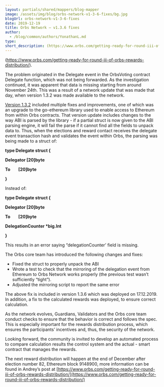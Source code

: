 ```yaml
---
layout: partials/shared/mappers/blog-mapper
image: /assets/img/blog/orbs-network-v1-3-6-fixes/bg.jpg
blogUrl: orbs-network-v1-3-6-fixes
date: 2019-12-19
title: Orbs Network — v1.3.6 fixes
author:
  - /blog/common/authors/YonathanL.md
type:
short_description: (https://www.orbs.com/getting-ready-for-round-iii-of-orbs-rewards-distribution/).
---
```


(https://www.orbs.com/getting-ready-for-round-iii-of-orbs-rewards-distribution/).

The problem originated in the Delegate event in the OrbsVoting contract Delegate function, which was not being forwarded. As the investigation continued, it was apparent that data is missing starting from around November 24th. This was a result of a network update that was made that day, when version 1.3.2 was made available to the network.

[Version 1.3.2](https://github.com/orbs-network/orbs-network-go/releases/tag/v1.3.2) included multiple fixes and improvements, one of which was an upgrade to the go-ethereum library used to enable access to Ethereum from within Orbs contracts. That version update includes changes to the way ABI is parsed by the library - if a partial struct is now given to the ABI parsing engine, it will fail the parse if it cannot find all the fields to unpack data to. Thus, when the elections and reward contact receives the delegate event transaction hash and validates the event within Orbs, the parsing was being made to a struct of:

**type Delegate struct {**

**Delegator \[20\]byte**

**To        \[20\]byte**

**}**

Instead of:

**type Delegate struct {**

**Delegator \[20\]byte**

**To        \[20\]byte**

**DelegationCounter \*big.Int**

**}**

This results in an error saying “delegationCounter’ field is missing.

The Orbs core team has introduced the following changes and fixes:

- Fixed the struct to properly unpack the ABI
- Wrote a test to check that the mirroring of the delegation event from Ethereum to Orbs Network works properly (the previous test wasn’t sufficiently “tight”).
- Adjusted the mirroring script to report the same error

The above fix is included in version 1.3.6 which was deployed on 17.12.2019. In addition, a fix to the calculated rewards was deployed, to ensure correct calculation.

As the network evolves, Guardians, Validators and the Orbs core team conduct checks to ensure that the behavior is correct and follows the spec. This is especially important for the rewards distribution process, which ensures the participants’ incentives and, thus, the security of the network.

Looking forward, the community is invited to develop an automated process to compare calculation results the control system and the actual - smart contract that manages the rewards.

The next reward distribution will happen at the end of December after election number 82, Ethereum block 9148900, more information can be found in Andrey’s post at [https://www.orbs.com/getting-ready-for-round-iii-of-orbs-rewards-distribution/](https://www.orbs.com/getting-ready-for-round-iii-of-orbs-rewards-distribution/)
